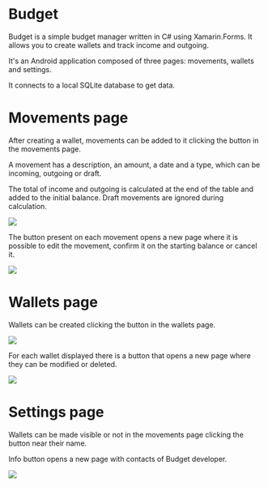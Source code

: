 # Budget

Budget is a simple budget manager written in C# using Xamarin.Forms. It allows you to create wallets and track income and outgoing.


It's an Android application composed of three pages: movements, wallets and settings.

It connects to a local SQLite database to get data.


# Movements page


After creating a wallet, movements can be added to it clicking the button in the movements page.

A movement has a description, an amount, a date and a type, which can be incoming, outgoing or draft.

The total of income and outgoing is calculated at the end of the table and added to the initial balance. Draft movements are ignored during calculation.


![](https://github.com/carloesposiito/Budget-Android-App/blob/main/IMGs/Movements%20page_.png)


The button present on each movement opens a new page where it is possible to edit the movement, confirm it on the starting balance or cancel it.


![](https://github.com/carloesposiito/Budget-Android-App/blob/main/IMGs/Edit%20movement%20page_.png)


# Wallets page


Wallets can be created clicking the button in the wallets page.


![](https://github.com/carloesposiito/Budget-Android-App/blob/main/IMGs/Wallets%20page_.png)


For each wallet displayed there is a button that opens a new page where they can be modified or deleted.


![](https://github.com/carloesposiito/Budget-Android-App/blob/main/IMGs/Edit%20wallet%20page_.png)


# Settings page


Wallets can be made visible or not in the movements page clicking the button near their name.

Info button opens a new page with contacts of Budget developer.


![](https://github.com/carloesposiito/Budget-Android-App/blob/main/IMGs/Settings%20page_.png)


